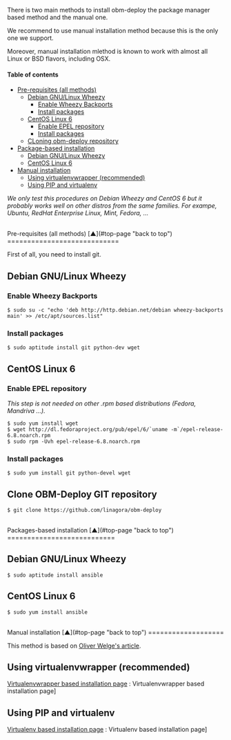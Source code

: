 <a name="top-page"></a>

There is two main methods to install obm-deploy the package manager based method and the manual one.

We recommend to use manual installation method because this is the only one we support.

Moreover, manual installation mlethod is known to work with almost all Linux or BSD flavors, including OSX.

#### Table of contents

<!-- START doctoc generated TOC please keep comment here to allow auto update -->
<!-- DON'T EDIT THIS SECTION, INSTEAD RE-RUN doctoc TO UPDATE -->

- [Pre-requisites (all methods)](#pre-requisites)
  - [Debian GNU/Linux Wheezy](#pre-debian-gnulinux-wheezy)
    - [Enable Wheezy Backports](#enable-wheezy-backports)
    - [Install packages](#debian-packages)
  - [CentOS Linux 6](#pre-centos-linux-6)
    - [Enable EPEL repository](#enable-epel-repository)
    - [Install packages](#centos-packages)
  - [CLoning obm-deploy repository](#cloning-deploy-repository)
- [Package-based installation](#package-based-installation)
  - [Debian GNU/Linux Wheezy](#packages-debian-gnulinux-wheezy)
  - [CentOS Linux 6](#packages-centos-linux-6)
- [Manual installation](#manual-installation)
  - [Using virtualenvwrapper (recommended)](#wrapper-install)
  - [Using PIP and virtualenv](#virtualenv-install)

<!-- END doctoc generated TOC please keep comment here to allow auto update -->


*We only test this procedures on Debian Wheezy and CentOS 6 but it probably works well on other distros from the same families.*
*For exampe, Ubuntu, RedHat Enterprise Linux, Mint, Fedora, ...*

<a name="pre-requisites"></a>

<br />
Pre-requisites (all methods) [&#x25B2;](#top-page "back to top")
============================

First of all, you need to install git.

<a name="pre-debian-gnulinux-wheezy"></a>

Debian GNU/Linux Wheezy
-----------------------

<a name="enable-wheezy-backports"></a>

### Enable Wheezy Backports

    $ sudo su -c "echo 'deb http://http.debian.net/debian wheezy-backports main' >> /etc/apt/sources.list"

<a name="debian-packages"></a>

### Install packages

    $ sudo aptitude install git python-dev wget

<a name="pre-centos-linux-6"></a>

CentOS Linux 6
--------------

<a name="enable-epel-repository"></a>

### Enable EPEL repository

*This step is not needed on other .rpm based distributions (Fedora, Mandriva ...).*

    $ sudo yum install wget
    $ wget http://dl.fedoraproject.org/pub/epel/6/`uname -m`/epel-release-6.8.noarch.rpm
    $ sudo rpm -Uvh epel-release-6.8.noarch.rpm

<a name="centos-packages"></a>

### Install packages

    $ sudo yum install git python-devel wget

<a name="clone-obm-deploy-git-repository"></a>

Clone OBM-Deploy GIT repository
-------------------------------

    $ git clone https://github.com/linagora/obm-deploy

<a name="packages-based-installation"></a>

<br />
Packages-based installation  [&#x25B2;](#top-page "back to top")
===========================

<a name="packages-debian-gnulinux-wheezy"></a>

Debian GNU/Linux Wheezy
-----------------------

    $ sudo aptitude install ansible

<a name="packages-centos-linux-6"></a>

CentOS Linux 6
--------------

    $ sudo yum install ansible

<a name="manual-installation"></a>

<br />
Manual installation  [&#x25B2;](#top-page "back to top")
===================

This method is based on [Oliver Welge's article](http://weluse.de/blog/installing-ansible-on-os-x.html "Oliver Welge's article about Ansible installation").

<a name="wrapper-install"></a>

Using virtualenvwrapper (recommended)
-------------------------------------

[Virtualenvwrapper based installation page](docs/wrapper-install.mkd) : Virtualenvwrapper based installation page]

<a name="virtualenv-install"></a>

Using PIP and virtualenv
------------------------

[Virtualenv based installation page](docs/venv-install.mkd) : Virtualenv based installation page]

